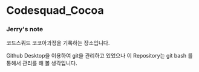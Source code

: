 # Codesquad_Cocoa

### Jerry's note

코드스쿼드 코코아과정을 기록하는 장소입니다.

Github Desktop을 이용하여 git을 관리하고 있었으나 이 Repository는 git bash 를 통해서 관리를 해 볼 생각입니다.

